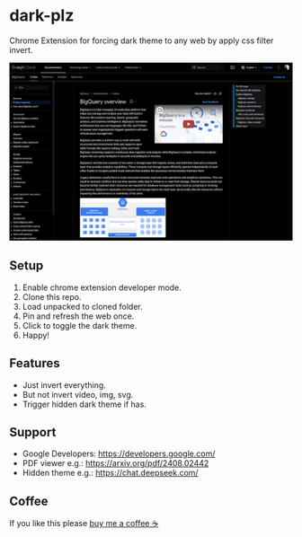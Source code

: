 # dark-plz

Chrome Extension for forcing dark theme to any web by apply css filter invert.

![](./ss.png)

## Setup

1. Enable chrome extension developer mode.
1. Clone this repo.
1. Load unpacked to cloned folder.
1. Pin and refresh the web once.
1. Click to toggle the dark theme.
1. Happy!

## Features

- Just invert everything.
- But not invert video, img, svg.
- Trigger hidden dark theme if has.

## Support

- Google Developers: https://developers.google.com/
- PDF viewer e.g.: https://arxiv.org/pdf/2408.02442
- Hidden theme e.g.: https://chat.deepseek.com/

## Coffee

If you like this please [buy me a coffee ☕️ ](https://github.com/sponsors/gist-rs)
